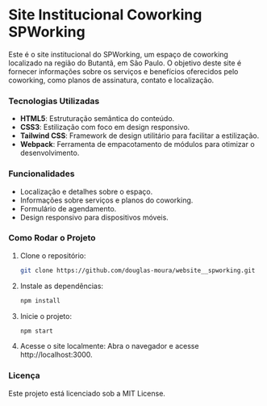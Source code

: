 # Site Institucional Coworking SPWorking

Este é o site institucional do SPWorking, um espaço de coworking localizado na região do Butantã, em São Paulo. O objetivo deste site é fornecer informações sobre os serviços e benefícios oferecidos pelo coworking, como planos de assinatura, contato e localização.

### Tecnologias Utilizadas

- **HTML5**: Estruturação semântica do conteúdo.
- **CSS3**: Estilização com foco em design responsivo.
- **Tailwind CSS**: Framework de design utilitário para facilitar a estilização.
- **Webpack**: Ferramenta de empacotamento de módulos para otimizar o desenvolvimento.

### Funcionalidades

- Localização e detalhes sobre o espaço.
- Informações sobre serviços e planos do coworking.
- Formulário de agendamento.
- Design responsivo para dispositivos móveis.

### Como Rodar o Projeto

1. Clone o repositório:
   
   ```bash
   git clone https://github.com/douglas-moura/website__spworking.git
   ```

2. Instale as dependências:

   ```bash
   npm install
   ```

3. Inicie o projeto:

   ```bash
   npm start
   ```

4. Acesse o site localmente: Abra o navegador e acesse http://localhost:3000.

### Licença

Este projeto está licenciado sob a MIT License.
